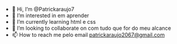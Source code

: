 - 👋 Hi, I’m @Patrickaraujo7
- 👀 I’m interested in em aprender
- 🌱 I’m currently learning html e css
- 💞️ I’m looking to collaborate on com tudo que for do meu alcance
- 📫 How to reach me pelo email patrickaraujo2067@gmail.com

<!---
Patrickaraujo7/Patrickaraujo7 is a ✨ special ✨ repository because its `README.md` (this file) appears on your GitHub profile.
You can click the Preview link to take a look at your changes.
--->
